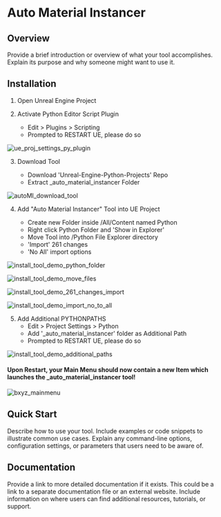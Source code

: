 # Auto Material Instancer

## Overview

Provide a brief introduction or overview of what your tool accomplishes. Explain its purpose and why someone might want to use it.

## Installation
1. Open Unreal Engine Project
2. Activate Python Editor Script Plugin

   - Edit > Plugins > Scripting
   - Prompted to RESTART UE, please do so
     
![ue_proj_settings_py_plugin](https://github.com/BlakeXYZ/Unreal-Engine-Python-Projects/assets/37947050/facf1038-dcdf-443d-aa9d-2d5dc3fdbb8c)

3. Download Tool

   - Download 'Unreal-Engine-Python-Projects' Repo
   - Extract _auto_material_instancer Folder 
  
![autoMI_download_tool](https://github.com/BlakeXYZ/Unreal-Engine-Python-Projects/assets/37947050/d58cfd07-b09b-479f-9301-f23240f209f2)

4. Add "Auto Material Instancer" Tool into UE Project

   - Create new Folder inside /All/Content named Python
   - Right click Python Folder and 'Show in Explorer'
   - Move Tool into /Python File Explorer directory
   - 'Import' 261 changes
   - 'No All' import options 

![install_tool_demo_python_folder](https://github.com/BlakeXYZ/Unreal-Engine-Python-Projects/assets/37947050/1bdbf43e-3cf7-4dce-9fb5-c573a338d6eb)

![install_tool_demo_move_files](https://github.com/BlakeXYZ/Unreal-Engine-Python-Projects/assets/37947050/bcc4b0b9-fb8b-48e2-8b39-8833e569c3e6)

![install_tool_demo_261_changes_import](https://github.com/BlakeXYZ/Unreal-Engine-Python-Projects/assets/37947050/2153e2f1-69b3-4c00-873e-dd7fc599421c)

![install_tool_demo_import_no_to_all](https://github.com/BlakeXYZ/Unreal-Engine-Python-Projects/assets/37947050/5d525af0-9f04-43ee-beeb-606a4a75ae50)

5. Add Additional PYTHONPATHS
   - Edit > Project Settings > Python
   - Add '_auto_material_instancer' folder as Additional Path
   - Prompted to RESTART UE, please do so
     
![install_tool_demo_additional_paths](https://github.com/BlakeXYZ/Unreal-Engine-Python-Projects/assets/37947050/fb5a49d7-8d01-401b-b374-dde9c0c86146)

#### Upon Restart, your Main Menu should now contain a new Item which launches the _auto_material_instancer tool!

![bxyz_mainmenu](https://github.com/BlakeXYZ/Unreal-Engine-Python-Projects/assets/37947050/c7d07bac-3a87-44b9-a9e1-884728bee34d)


## Quick Start

Describe how to use your tool. Include examples or code snippets to illustrate common use cases. Explain any command-line options, configuration settings, or parameters that users need to be aware of.


## Documentation

Provide a link to more detailed documentation if it exists. This could be a link to a separate documentation file or an external website. Include information on where users can find additional resources, tutorials, or support.

